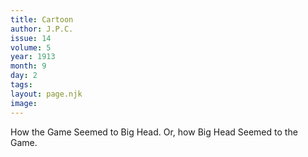 ```yaml
---
title: Cartoon
author: J.P.C.
issue: 14
volume: 5
year: 1913
month: 9
day: 2
tags:
layout: page.njk
image:
---
```

How the Game Seemed to Big Head. Or, how Big Head Seemed to the Game.




